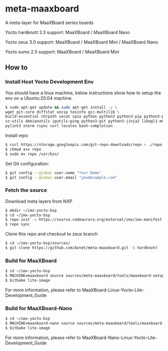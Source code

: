 # meta-maaxboard

A meta-layer for MaaXBoard series boards
> 

Yocto hardknott 3.3 support:        MaaXBoard / MaaXBoard Nano

Yocto zeus 3.0 support:             MaaXBoard / MaaXBoard Mini / MaaXBoard Nano

Yocto sumo 2.5 support:             MaaXBoard / MaaXBoard Mini



## How to

### Install Host Yocto Development Env

You should have a linux machine, below instructions show how to setup the env on a Ubuntu:20.04 machine.

```bash
$ sudo apt-get update && sudo apt-get install -y \
wget git-core diffstat unzip texinfo gcc-multilib \
build-essential chrpath socat cpio python python3 python3-pip python3-pexpect \
xz-utils debianutils iputils-ping python3-git python3-jinja2 libegl1-mesa libsdl1.2-dev \
pylint3 xterm rsync curl locales bash-completion
```

Install repo

```bash
$ curl https://storage.googleapis.com/git-repo-downloads/repo > ./repo
$ chmod a+x repo
$ sudo mv repo /usr/bin/
```

Set Git configuration:
```bash
$ git config --global user.name "Your Name"
$ git config --global user.email "you@example.com"
```

### Fetch the source

Download meta layers from NXP

```bash
$ mkdir ~/imx-yocto-bsp
$ cd ~/imx-yocto-bsp
$ repo init -u https://source.codeaurora.org/external/imx/imx-manifest -b imx-linux-hardknott -m imx-5.10.35-2.0.0.xml
$ repo sync
```

Clone this repo and checkout to zeus branch

```bash
$ cd ~/imx-yocto-bsp/sources/
$ git clone https://github.com/Avnet/meta-maaxboard.git -b hardknott
```

### Build for MaaXBoard

```bash
$ cd ~/imx-yocto-bsp
$ MACHINE=maaxboard source sources/meta-maaxboard/tools/maaxboard-setup.sh -b maaxboard/build
$ bitbake lite-image
```

For more information, please refer to MaaXBoard-Linux-Yocto-Lite-Development_Guide

### Build for MaaXBoard-Nano

```bash
$ cd ~/imx-yocto-bsp
$ MACHINE=maaxboard-nano source sources/meta-maaxboard/tools/maaxboard-setup.sh -b maaxboard-nano/build
$ bitbake lite-image
```

For more information, please refer to MaaXBoard-Nano-Linux-Yocto-Lite-Development_Guide

